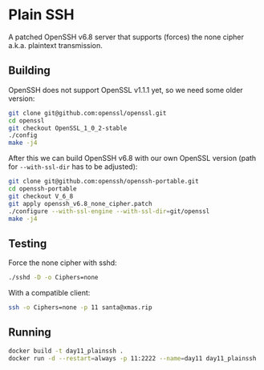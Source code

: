 # Plain SSH

A patched OpenSSH v6.8 server that supports (forces) the none cipher a.k.a. plaintext transmission.

## Building

OpenSSH does not support OpenSSL v1.1.1 yet, so we need some older version:

```bash
git clone git@github.com:openssl/openssl.git
cd openssl
git checkout OpenSSL_1_0_2-stable
./config
make -j4
```

After this we can build OpenSSH v6.8 with our own OpenSSL version (path for `--with-ssl-dir` has to be adjusted):

```bash
git clone git@github.com:openssh/openssh-portable.git
cd openssh-portable
git checkout V_6_8
git apply openssh_v6.8_none_cipher.patch
./configure --with-ssl-engine --with-ssl-dir=git/openssl
make -j4
```

## Testing

Force the none cipher with sshd:

```bash
./sshd -D -o Ciphers=none
```

With a compatible client:

```bash
ssh -o Ciphers=none -p 11 santa@xmas.rip
```

## Running

```bash
docker build -t day11_plainssh .
docker run -d --restart=always -p 11:2222 --name=day11 day11_plainssh
```